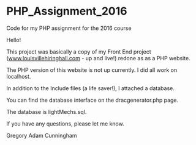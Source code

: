 # PHP_Assignment_2016
Code for my PHP assignment for the 2016 course

Hello!

This project was basically a copy of my Front End project (www.louisvillehiringhall.com - up and live!) redone as as a PHP website.

The PHP version of this website is not up currently.  I did all work on localhost.

In addition to the Include files (a life saver!), I attached a database.

You can find the database interface on the dracgenerator.php page. 

The database is lightMechs.sql.

If you have any questions, please let me know.

Gregory Adam Cunningham
